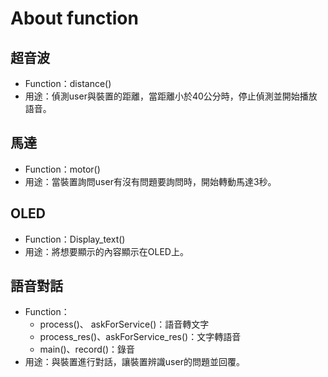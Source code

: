 # About function
## 超音波
* Function：distance()
* 用途：偵測user與裝置的距離，當距離小於40公分時，停止偵測並開始播放語音。
## 馬達
* Function：motor()
* 用途：當裝置詢問user有沒有問題要詢問時，開始轉動馬達3秒。
## OLED
* Function：Display_text()
* 用途：將想要顯示的內容顯示在OLED上。
## 語音對話
* Function：
   * process()、 askForService()：語音轉文字
   * process_res()、askForService_res()：文字轉語音
   * main()、record()：錄音
* 用途：與裝置進行對話，讓裝置辨識user的問題並回覆。
